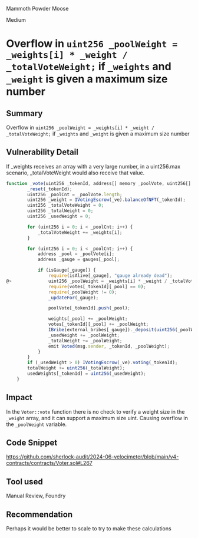 Mammoth Powder Moose

Medium

# Overflow in `uint256 _poolWeight = _weights[i] * _weight / _totalVoteWeight;` if `_weights` and `_weight` is given a maximum size number

## Summary
Overflow in `uint256 _poolWeight = _weights[i] * _weight / _totalVoteWeight;` if `_weights` and `_weight` is given a maximum size number

## Vulnerability Detail
If _weights receives an array with a very large number, in a uint256.max scenario, _totalVoteWeight would also receive that value.

```javascript
function _vote(uint256 _tokenId, address[] memory _poolVote, uint256[] memory _weights) internal {
        _reset(_tokenId);
        uint256 _poolCnt = _poolVote.length;
        uint256 _weight = IVotingEscrow(_ve).balanceOfNFT(_tokenId);
        uint256 _totalVoteWeight = 0;
        uint256 _totalWeight = 0;
        uint256 _usedWeight = 0;

        for (uint256 i = 0; i < _poolCnt; i++) {
            _totalVoteWeight += _weights[i];
        }

        for (uint256 i = 0; i < _poolCnt; i++) {
            address _pool = _poolVote[i];
            address _gauge = gauges[_pool];

            if (isGauge[_gauge]) {
                require(isAlive[_gauge], "gauge already dead");
@>              uint256 _poolWeight = _weights[i] * _weight / _totalVoteWeight;
                require(votes[_tokenId][_pool] == 0);
                require(_poolWeight != 0);
                _updateFor(_gauge);

                poolVote[_tokenId].push(_pool);

                weights[_pool] += _poolWeight;
                votes[_tokenId][_pool] += _poolWeight;
                IBribe(external_bribes[_gauge])._deposit(uint256(_poolWeight), _tokenId);
                _usedWeight += _poolWeight;
                _totalWeight += _poolWeight;
                emit Voted(msg.sender, _tokenId, _poolWeight);
            }
        }
        if (_usedWeight > 0) IVotingEscrow(_ve).voting(_tokenId);
        totalWeight += uint256(_totalWeight);
        usedWeights[_tokenId] = uint256(_usedWeight);
    }
```

## Impact
In the `Voter::vote` function there is no check to verify a weight size in the `_weight` array, and it can support a maximum size uint. Causing overflow in the `_poolWeight` variable.

## Code Snippet
https://github.com/sherlock-audit/2024-06-velocimeter/blob/main/v4-contracts/contracts/Voter.sol#L267

## Tool used
Manual Review, Foundry

## Recommendation
Perhaps it would be better to scale to try to make these calculations
